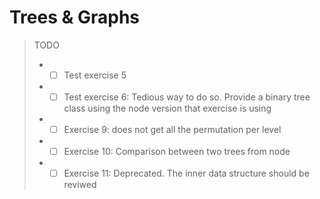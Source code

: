 # **Trees & Graphs**

> TODO
> * -[ ] Test exercise 5
> * -[ ] Test exercise 6: Tedious way to do so. Provide a binary tree class using the node version that exercise is using
> * -[ ] Exercise 9: does not get all the permutation per level
> * -[ ] Exercise 10: Comparison between two trees from node
> * -[ ] Exercise 11: Deprecated. The inner data structure should be reviwed
